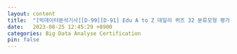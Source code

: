 ```yaml
---
layout: content
title:  "[빅데이터분석기사][D-99][D-91] Edu A to Z 데일리 퀴즈 32 분류모형 평가(/) 오답"
date:   2023-08-25 12:45:29 +0900
categories: Big Data Analyse Certification
pin: false
---
```






